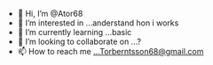 - 👋 Hi, I’m @Ator68
- 👀 I’m interested in ...anderstand hon i works
- 🌱 I’m currently learning ...basic
- 💞️ I’m looking to collaborate on ...?
- 📫 How to reach me ...Torberntsson68@gmail.com 

<!---
Ator68/Ator68 is a ✨ special ✨ repository because its `README.md` (this file) appears on your GitHub profile.
You can click the Preview link to take a look at your changes.
--->
